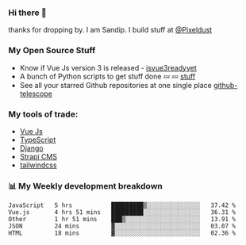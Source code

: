 ### Hi there 👋

thanks for dropping by.
I am Sandip. I build stuff at [@Pixeldust](github.com/pixeldust-in/)

###  **My Open Source Stuff**

 - Know if Vue Js version 3 is released -  [isvue3readyyet](https://github.com/sandiprb/isvue3readyyet)
 - A bunch of Python scripts to get stuff done 💤 💤 [stuff](https://github.com/sandiprb/stuff)
 - See all your starred Github repositories at one single place [github-telescope](https://github.com/sandiprb/github-telescope)



###  **My tools of trade:**
 - [Vue Js](https://github.com/vuejs/vue/)
 - [TypeScript](https://github.com/microsoft/TypeScript)
 - [Django](github.com/django/django)
 - [Strapi CMS](github.com/strapi/strapi)
 - [tailwindcss](https://github.com/tailwindlabs/tailwindcss)


###  📊 **My Weekly development breakdown**
<!--START_SECTION:waka-->
```text
JavaScript   5 hrs           █████████▒░░░░░░░░░░░░░░░   37.42 % 
Vue.js       4 hrs 51 mins   █████████░░░░░░░░░░░░░░░░   36.31 % 
Other        1 hr 51 mins    ███▒░░░░░░░░░░░░░░░░░░░░░   13.91 % 
JSON         24 mins         ▓░░░░░░░░░░░░░░░░░░░░░░░░   03.07 % 
HTML         18 mins         ▓░░░░░░░░░░░░░░░░░░░░░░░░   02.36 % 
```
<!--END_SECTION:waka-->
